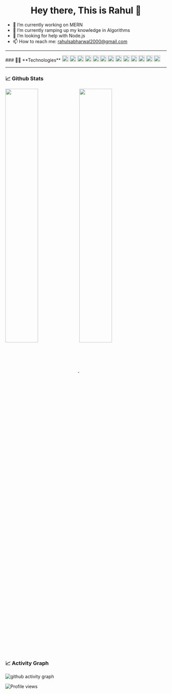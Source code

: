 <h1 align="center"> Hey there, This is Rahul 👋 </h1>

- 🔭 I’m currently working on MERN 
- 🚀 I’m currently ramping up my knowledge in Algorithms
- 🤔 I’m looking for help with Node.js
- 📫 How to reach me: [rahulsabharwal2000@gmail.com](mailto:rahulsabharwal2000@gmail.com)


<hr>
### 👨‍💻 **Technologies**
<code><img height="20" src="https://img.icons8.com/color/48/000000/c-plus-plus-logo.png"/></code>
<code><img height="20" src="https://img.icons8.com/color/48/000000/html-5.png"/></code>
<code><img height="20" src="https://img.icons8.com/color/48/000000/css3.png"/></code>
<code><img height="20" src="https://img.icons8.com/color/48/000000/javascript.png"/></code>
<code><img height="20" src="https://img.icons8.com/color/48/000000/react-native.png"/></code>
<code><img height="20" src="https://img.icons8.com/color/48/000000/nodejs.png"/></code>
<code><img height="20" src="https://img.icons8.com/color/48/000000/redux.png"/></code>
<code><img height="20" src="https://img.icons8.com/color/48/000000/npm.png"/></code>
<code><img height="20" src="https://img.icons8.com/color/48/000000/mongodb.png"/></code>
<code><img height="20" src="https://img.icons8.com/color/48/000000/material-ui.png"/></code>
<code><img height="20" src="https://img.icons8.com/color/48/000000/android-os.png"/></code>
<code><img height="20" src="https://img.icons8.com/color/48/000000/git.png"/></code>
<code><img height="20" src="https://img.icons8.com/color/48/000000/github--v1.png"/></code>
<hr>

### 📈 **Github Stats**
<div float= "left">
<a href="https://github.com/sbhrwlr">
<img width="45%" align="center" src="https://github-readme-stats.vercel.app/api?username=sbhrwlr&layout=compact&show_icons=true&include_all_commits=true&theme=blue-green&count_private=true">
  </a>
<a href="https://github.com/remcohalman/github-readme-stats">
<img width="45%" align="center" src="https://github-readme-streak-stats.herokuapp.com/?user=sbhrwlr&layout=compact&theme=radical&custom_title=streak-stats-ty&hide_border=false&layout=compact" />
  </a>
</div>

### 📈 **Activity Graph**

![ github activity graph](https://activity-graph.herokuapp.com/graph?username=sbhrwlr&theme=github&area=true)

![Profile views](https://gpvc.arturio.dev/sbhrwlr)  
	
